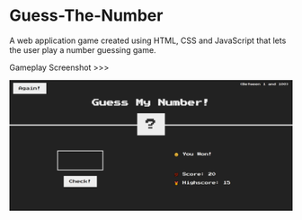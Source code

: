 # Guess-The-Number
A web application game created using HTML, CSS and JavaScript that lets the user play a number guessing game.

Gameplay Screenshot >>>

![Gameplay_image](gameplay.PNG)
